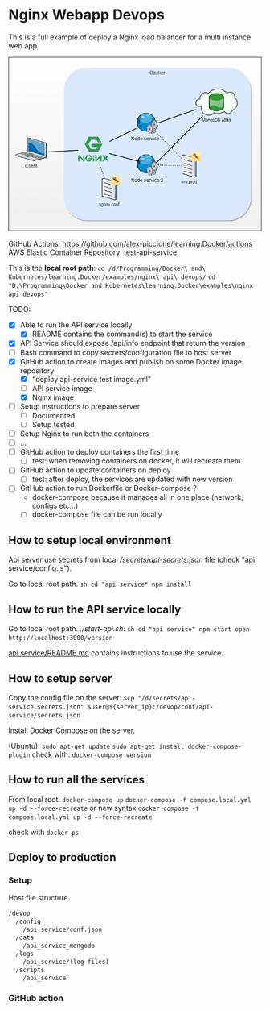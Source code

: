 # Nginx Webapp Devops

This is a full example of deploy a Nginx load balancer for a multi instance web app.  

![images](diagrams/Infrastructure%20with%20NGINX.drawio.png)
  
GitHub Actions: https://github.com/alex-piccione/learning.Docker/actions 
AWS Elastic Container Repository: test-api-service

This is the **local root path**: 
``cd /d/Programming/Docker\ and\ Kubernetes/learning.Docker/examples/nginx\ api\ devops/``
``cd "D:\Programming\Docker and Kubernetes\learning.Docker\examples\nginx api devops"``

TODO:

- [x] Able to run the API service locally
  - [x] README contains the command(s) to start the service
- [x] API Service should expose /api/info endpoint that return the version
- [ ] Bash command to copy secrets/configuration file to host server
- [x] GitHub action to create images and publish on some Docker image repository
  - [x] "deploy api-service test image.yml"
  - [ ] API service image
  - [x] Nginx image 
- [ ] Setup instructions to prepare server
  - [ ] Documented
  - [ ] Setup tested
- [ ] Setup Nginx to run both the containers
- [ ] ...
- [ ] GitHub action to deploy containers the first time
  - [ ] test: when removing containers on docker, it will recreate them
- [ ] GitHub action to update containers on deploy
  - [ ] test: after deploy, the services are updated with new version
- [ ] GitHub action to run Dockerfile or Docker-compose ?  
  - docker-compose because it manages all in one place (network, configs etc...)
  - [ ] docker-compose file can be run locally

## How to setup local environment

Api server use secrets from local _/secrets/api-secrets.json_ file (check "api service/config.js").   

Go to local root path.
``sh
cd "api service"
npm install
``

## How to run the API service locally

Go to local root path.
_./start-api.sh_:
``sh
cd "api service"
npm start
open http://localhost:3000/version
``

[api service/README.md](api%20service/README.md) contains instructions to use the service.

## How to setup server

Copy the config file on the server:
``scp "/d/secrets/api-service.secrets.json" $user@${server_ip}:/devop/conf/api-service/secrets.json``

Install Docker Compose on the server.

(Ubuntu):
``sudo apt-get update``
``sudo apt-get install docker-compose-plugin``
check with: ``docker-compose version``


## How to run all the services

From local root:
``docker-compose up``
``docker-compose -f compose.local.yml up -d --force-recreate``
or new syntax
``docker compose -f compose.local.yml up -d --force-recreate``

check with
``docker ps``

## Deploy to production

### Setup

Host file structure

```
/devop
  /config
    /api_service/conf.json
  /data
    /api_service_mongodb
  /logs
    /api_service/(log files)
  /scripts
    /api_service
```

### GitHub action

